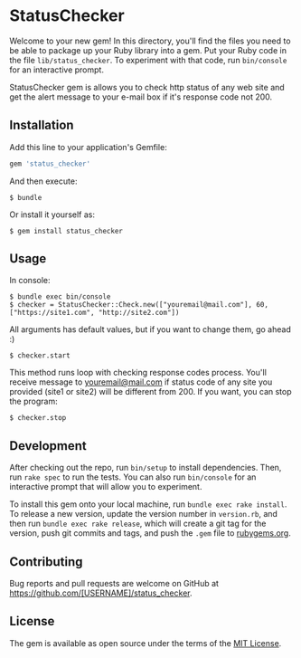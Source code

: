 # StatusChecker

Welcome to your new gem! In this directory, you'll find the files you need to be able to package up your Ruby library into a gem. Put your Ruby code in the file `lib/status_checker`. To experiment with that code, run `bin/console` for an interactive prompt.

StatusChecker gem is allows you to check http status of any web site and get the alert message to your e-mail box if it's response code not 200.

## Installation

Add this line to your application's Gemfile:

```ruby
gem 'status_checker'
```

And then execute:

    $ bundle

Or install it yourself as:

    $ gem install status_checker

## Usage

In console:

    $ bundle exec bin/console
    $ checker = StatusChecker::Check.new(["youremail@mail.com"], 60, ["https://site1.com", "http://site2.com"])

All arguments has default values, but if you want to change them, go ahead :)

    $ checker.start

This method runs loop with checking response codes process. You'll receive message to youremail@mail.com if status code of any site you provided (site1 or site2) will be different from 200.
If you want, you can stop the program:

    $ checker.stop

## Development

After checking out the repo, run `bin/setup` to install dependencies. Then, run `rake spec` to run the tests. You can also run `bin/console` for an interactive prompt that will allow you to experiment.

To install this gem onto your local machine, run `bundle exec rake install`. To release a new version, update the version number in `version.rb`, and then run `bundle exec rake release`, which will create a git tag for the version, push git commits and tags, and push the `.gem` file to [rubygems.org](https://rubygems.org).

## Contributing

Bug reports and pull requests are welcome on GitHub at https://github.com/[USERNAME]/status_checker.


## License

The gem is available as open source under the terms of the [MIT License](http://opensource.org/licenses/MIT).

